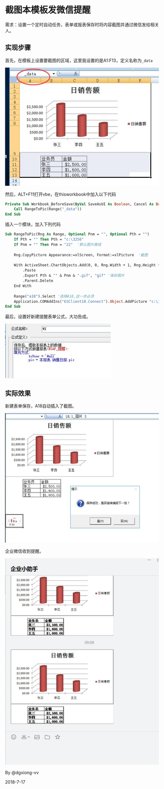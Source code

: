 # 截图本模板发微信提醒
需求：设置一个定时自动任务，表单或报表保存时将内容截图并通过微信发给相关人。

## 实现步骤
首先，在模板上设置要截图的区域，这里我设置的是A1:F13，定义名称为`_data`

![](./5.16-1.jpg)

然后，ALT+F11打开vbe，在thisworkbook中加入以下代码

```vb
Private Sub Workbook_BeforeSave(ByVal SaveAsUI As Boolean, Cancel As Boolean)
    Call RangeToPic(Range("_data"))
End Sub
```

插入一个模块，加入下列代码
```vb
Sub RangeToPic(Rng As Range, Optional Pnm = "", Optional Pth = "")
    If Pth = "" Then Pth = "c:\3256"
    If Pnm = "" Then Pnm = "22"  '默认图片路径

    Rng.CopyPicture Appearance:=xlScreen, Format:=xlPicture  '截图
    
    With ActiveSheet.ChartObjects.Add(0, 0, Rng.Width + 1, Rng.Height + 1).Chart
        .Paste
        .Export Pth & "" & Pnm & ".gif", "gif" '保存图片
        .Parent.Delete
    End With
   
    Range("a18").Select '选择A18,这一步必须
    Application.COMAddIns("ESClient10.Connect").Object.AddPicture "c:\325622.gif", 1, 18, 1 '插入图片到A18    
End Sub
```

最后，设置好新建提醒表单公式，大功告成。

![](./5.16-3.jpg)

## 实际效果
新建表单保存，A18自动插入了截图。

![](./5.16-4.jpg)

企业微信收到提醒。

![](./5.16-2.jpg)

By @dgxiong-vv

2018-7-17 